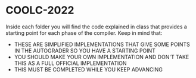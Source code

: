# COOLC-2022

Inside each folder you will find the code explained in class that provides a starting point for each phase of the compiler. Keep in mind that:

- THESE ARE SIMPLIFIED IMPLEMENTATIONS THAT GIVE SOME POINTS IN THE AUTOGRADER SO YOU HAVE A STARTING POINT
- YOU SHOULD MAKE YOUR OWN IMPLEMENTATION AND DON'T TAKE THIS AS A FULL OFFICIAL IMPLEMENTATION
- THIS MUST BE COMPLETED WHILE YOU KEEP ADVANCING
